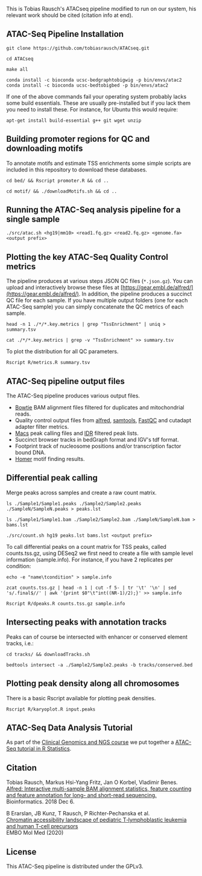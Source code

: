 This is Tobias Rausch's ATACseq pipeline modified to run on our system, his relevant work should be cited (citation info at end).

ATAC-Seq Pipeline Installation
------------------------------

`git clone https://github.com/tobiasrausch/ATACseq.git`

`cd ATACseq`

`make all`

`conda install -c bioconda ucsc-bedgraphtobigwig -p bin/envs/atac2`
`conda install -c bioconda ucsc-bedtobigbed -p bin/envs/atac2`

If one of the above commands fail your operating system probably lacks some build essentials. These are usually pre-installed but if you lack them you need to install these. For instance, for Ubuntu this would require:

`apt-get install build-essential g++ git wget unzip`


Building promoter regions for QC and downloading motifs
-------------------------------------------------------

To annotate motifs and estimate TSS enrichments some simple scripts are included in this repository to download these databases.

`cd bed/ && Rscript promoter.R && cd ..`

`cd motif/ && ./downloadMotifs.sh && cd ..`


Running the ATAC-Seq analysis pipeline for a single sample
----------------------------------------------------------

`./src/atac.sh <hg19|mm10> <read1.fq.gz> <read2.fq.gz> <genome.fa> <output prefix>`


Plotting the key ATAC-Seq Quality Control metrics
-------------------------------------------------

The pipeline produces at various steps JSON QC files (`*.json.gz`). You can upload and interactively browse these files at [https://gear.embl.de/alfred/](https://gear.embl.de/alfred/). In addition, the pipeline produces a succinct QC file for each sample. If you have multiple output folders (one for each ATAC-Seq sample) you can simply concatenate the QC metrics of each sample.

`head -n 1 ./*/*.key.metrics | grep "TssEnrichment" | uniq > summary.tsv`

`cat ./*/*.key.metrics | grep -v "TssEnrichment" >> summary.tsv`

To plot the distribution for all QC parameters.

`Rscript R/metrics.R summary.tsv`


ATAC-Seq pipeline output files
------------------------------

The ATAC-Seq pipeline produces various output files.

* [Bowtie](https://github.com/BenLangmead/bowtie) BAM alignment files filtered for duplicates and mitochondrial reads.
* Quality control output files from [alfred](https://github.com/tobiasrausch/alfred), [samtools](http://www.htslib.org/), [FastQC](https://www.bioinformatics.babraham.ac.uk/projects/fastqc/) and cutadapt adapter filter metrics.
* [Macs](https://github.com/taoliu/MACS) peak calling files and [IDR](https://www.encodeproject.org/software/idr/) filtered peak lists.
* Succinct browser tracks in bedGraph format and IGV's tdf format.
* Footprint track of nucleosome positions and/or transcription factor bound DNA.
* [Homer](http://homer.ucsd.edu/homer/motif/) motif finding results.


Differential peak calling
-------------------------

Merge peaks across samples and create a raw count matrix.

`ls ./Sample1/Sample1.peaks ./Sample2/Sample2.peaks ./SampleN/SampleN.peaks > peaks.lst`

`ls ./Sample1/Sample1.bam ./Sample2/Sample2.bam ./SampleN/SampleN.bam > bams.lst`

`./src/count.sh hg19 peaks.lst bams.lst <output prefix>`

To call differential peaks on a count matrix for TSS peaks, called counts.tss.gz, using DESeq2 we first need to create a file with sample level information (sample.info). For instance, if you have 2 replicates per condition:

`echo -e "name\tcondition" > sample.info`

`zcat counts.tss.gz | head -n 1 | cut -f 5- | tr '\t' '\n' | sed 's/.final$//' | awk '{print $0"\t"int((NR-1)/2);}' >> sample.info`

`Rscript R/dpeaks.R counts.tss.gz sample.info`


Intersecting peaks with annotation tracks
-----------------------------------------

Peaks can of course be intersected with enhancer or conserved element tracks, i.e.:

`cd tracks/ && downloadTracks.sh`

`bedtools intersect -a ./Sample2/Sample2.peaks -b tracks/conserved.bed`


Plotting peak density along all chromosomes
-------------------------------------------

There is a basic Rscript available for plotting peak densities.

`Rscript R/karyoplot.R input.peaks`


ATAC-Seq Data Analysis Tutorial
-------------------------------

As part of the [Clinical Genomics and NGS course](http://ceub.it/events/event/clinical-genomics-and-ngs-3/) we put together a [ATAC-Seq tutorial in R Statistics](https://tobiasrausch.com/courses/atac/).


Citation
--------

Tobias Rausch, Markus Hsi-Yang Fritz, Jan O Korbel, Vladimir Benes.       
[Alfred: Interactive multi-sample BAM alignment statistics, feature counting and feature annotation for long- and short-read sequencing.](https://academic.oup.com/bioinformatics/advance-article-abstract/doi/10.1093/bioinformatics/bty1007/5232224)      
Bioinformatics. 2018 Dec 6.

B Erarslan, JB Kunz, T Rausch, P Richter-Pechanska et al.             
[Chromatin accessibility landscape of pediatric T‐lymphoblastic leukemia and human T‐cell precursors](https://doi.org/10.15252/emmm.202012104)            
EMBO Mol Med (2020)          


License
-------
This ATAC-Seq pipeline is distributed under the GPLv3.

